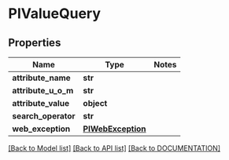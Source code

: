 # PIValueQuery

## Properties
Name | Type | Notes
------------ | ------------- | -------------
**attribute_name** | **str**
**attribute_u_o_m** | **str**
**attribute_value** | **object**
**search_operator** | **str**
**web_exception** | **[**PIWebException**](../models/PIWebException.md)**

[[Back to Model list]](../../DOCUMENTATION.md#documentation-for-models) [[Back to API list]](../../DOCUMENTATION.md#documentation-for-api-endpoints) [[Back to DOCUMENTATION]](../../DOCUMENTATION.md)
